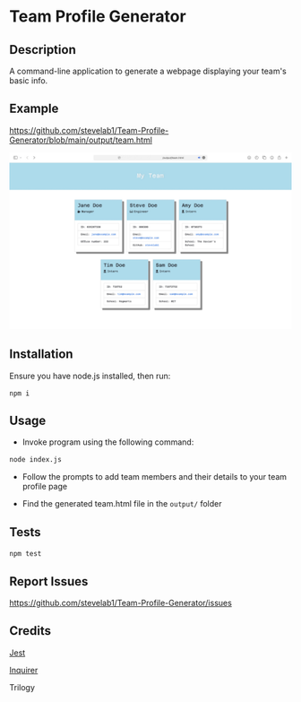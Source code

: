 # Team Profile Generator

## Description

A command-line application to generate a webpage displaying your team's basic info.

## Example

https://github.com/stevelab1/Team-Profile-Generator/blob/main/output/team.html

![Screenshot of generated sample](/assets/screenshot.jpg)

## Installation

Ensure you have node.js installed, then run:

```
npm i
```

## Usage

* Invoke program using the following command:

```bash
node index.js
```

* Follow the prompts to add team members and their details to your team profile page

* Find the generated team.html file in the `output/` folder

## Tests

```
npm test
```

## Report Issues
https://github.com/stevelab1/Team-Profile-Generator/issues

## Credits

[Jest](https://www.npmjs.com/package/jest) 

[Inquirer](https://www.npmjs.com/package/inquirer) 

Trilogy